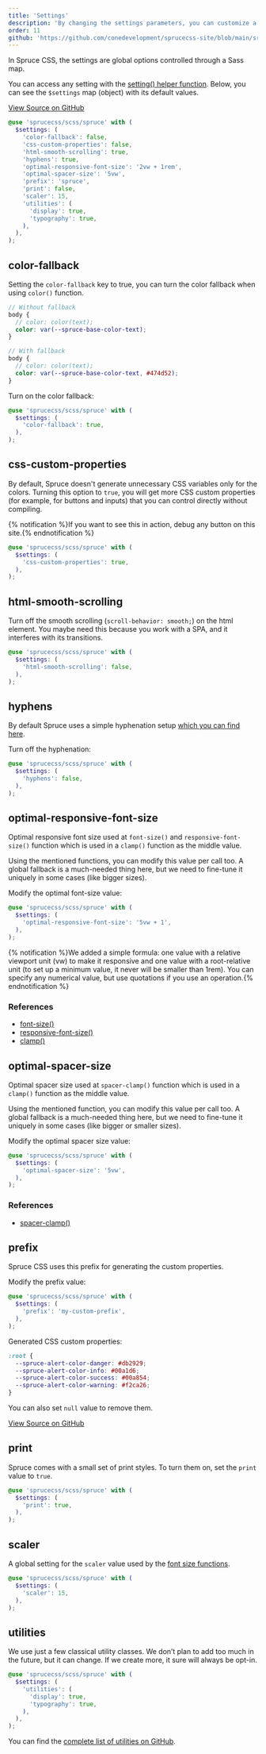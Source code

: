 ```yaml
---
title: 'Settings'
description: 'By changing the settings parameters, you can customize a generic part of the behavior of Spruce CSS.'
order: 11
github: 'https://github.com/conedevelopment/sprucecss-site/blob/main/src/docs/customization/settings.mdx'
---
```


<p class="lead">In Spruce CSS, the settings are global options controlled through a Sass map.</p>

You can access any setting with the [setting() helper function](/docs/sass/functions#setting). Below, you can see the `$settings` map (object) with its default values.

[View Source on GitHub](https://github.com/conedevelopment/sprucecss/blob/main/scss/config/_setting.scss)

```scss
@use 'sprucecss/scss/spruce' with (
  $settings: (
    'color-fallback': false,
    'css-custom-properties': false,
    'html-smooth-scrolling': true,
    'hyphens': true,
    'optimal-responsive-font-size': '2vw + 1rem',
    'optimal-spacer-size': '5vw',
    'prefix': 'spruce',
    'print': false,
    'scaler': 15,
    'utilities': (
      'display': true,
      'typography': true,
    ),
  ),
);
```

## color-fallback

Setting the `color-fallback` key to true, you can turn the color fallback when using `color()` function.

```scss
// Without fallback
body {
  // color: color(text);
  color: var(--spruce-base-color-text);
}

// With fallback
body {
  // color: color(text);
  color: var(--spruce-base-color-text, #474d52);
}
```

Turn on the color fallback:

```scss
@use 'sprucecss/scss/spruce' with (
  $settings: (
    'color-fallback': true,
  ),
);
```

## css-custom-properties

By default, Spruce doesn't generate unnecessary CSS variables only for the colors. Turning this option to `true`, you will get more CSS custom properties (for example, for buttons and inputs) that you can control directly without compiling.

{% notification %}If you want to see this in action, debug any button on this site.{% endnotification %}

```scss
@use 'sprucecss/scss/spruce' with (
  $settings: (
    'css-custom-properties': true,
  ),
);
```

## html-smooth-scrolling

Turn off the smooth scrolling (`scroll-behavior: smooth;`) on the html element. You maybe need this because you work with a SPA, and it interferes with its transitions.

```scss
@use 'sprucecss/scss/spruce' with (
  $settings: (
    'html-smooth-scrolling': false,
  ),
);
```

## hyphens

By default Spruce uses a simple hyphenation setup [which you can find here](https://github.com/conedevelopment/sprucecss/blob/main/scss/element/_typography.scss#L13).


Turn off the hyphenation:

```scss
@use 'sprucecss/scss/spruce' with (
  $settings: (
    'hyphens': false,
  ),
);
```

## optimal-responsive-font-size

Optimal responsive font size used at `font-size()` and `responsive-font-size()` function which is used in a `clamp()` function as the middle value.

Using the mentioned functions, you can modify this value per call too. A global fallback is a much-needed thing here, but we need to fine-tune it uniquely in some cases (like bigger sizes).

Modify the optimal font-size value:

```scss
@use 'sprucecss/scss/spruce' with (
  $settings: (
    'optimal-responsive-font-size': '5vw + 1',
  ),
);
```
{% notification %}We added a simple formula: one value with a relative viewport unit (vw) to make it responsive and one value with a root-relative unit (to set up a minimum value, it never will be smaller than 1rem). You can specify any numerical value, but use quotations if you use an operation.{% endnotification %}

### References
- [font-size()](/docs/sass/functions/#font-size)
- [responsive-font-size()](/docs/sass/functions/#responsive-font-size)
- [clamp()](https://developer.mozilla.org/en-US/docs/Web/CSS/clamp())


## optimal-spacer-size

Optimal spacer size used at `spacer-clamp()` function which is used in a `clamp()` function as the middle value.

Using the mentioned function, you can modify this value per call too. A global fallback is a much-needed thing here, but we need to fine-tune it uniquely in some cases (like bigger or smaller sizes).

Modify the optimal spacer size value:

```scss
@use 'sprucecss/scss/spruce' with (
  $settings: (
    'optimal-spacer-size': '5vw',
  ),
);
```

### References
- [spacer-clamp()](/docs/sass/functions/#spacer-clamp)

## prefix

Spruce CSS uses this prefix for generating the custom properties.

Modify the prefix value:

```scss
@use 'sprucecss/scss/spruce' with (
  $settings: (
    'prefix': 'my-custom-prefix',
  ),
);
```

Generated CSS custom properties:

```css
:root {
  --spruce-alert-color-danger: #db2929;
  --spruce-alert-color-info: #00a1d6;
  --spruce-alert-color-success: #00a854;
  --spruce-alert-color-warning: #f2ca26;
}
```

You can also set `null` value to remove them.

[View Source on GitHub](https://github.com/conedevelopment/sprucecss/blob/main/scss/element/_root.scss)

## print

Spruce comes with a small set of print styles. To turn them on, set the `print` value to `true`.

```scss
@use 'sprucecss/scss/spruce' with (
  $settings: (
    'print': true,
  ),
);
```

## scaler

A global setting for the `scaler` value used by the [font size functions](https://github.com/conedevelopment/sprucecss/blob/main/scss/function/_font-size.scss).

```scss
@use 'sprucecss/scss/spruce' with (
  $settings: (
    'scaler': 15,
  ),
);
```

## utilities

We use just a few classical utility classes. We don’t plan to add too much in the future, but it can change. If we create more, it sure will always be opt-in.

```scss
@use 'sprucecss/scss/spruce' with (
  $settings: (
    'utilities': (
      'display': true,
      'typography': true,
    ),
  ),
);
```

You can find the [complete list of utilities on GitHub](https://github.com/conedevelopment/sprucecss/blob/main/scss/element/_utilities.scss).
